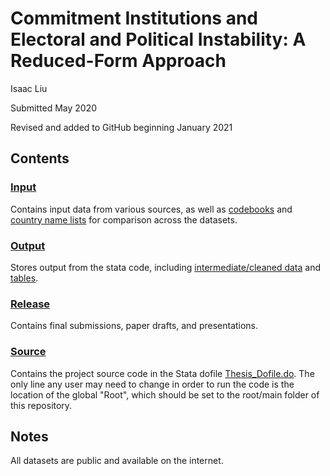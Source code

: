 # Commitment Institutions and Electoral and Political Instability: A Reduced-Form Approach

Isaac Liu

Submitted May 2020

Revised and added to GitHub beginning January 2021

## Contents

### [Input](Input)

Contains input data from various sources, as well as [codebooks](Input/Codebooks) and [country name lists](Input/Country_Name_Lists) for comparison across the datasets.

### [Output]()

Stores output from the stata code, including [intermediate/cleaned data](Output/Intermediate_Data) and [tables](Output/Tables).

### [Release](Release)

Contains final submissions, paper drafts, and presentations.

### [Source](Source)

Contains the project source code in the Stata dofile [Thesis_Dofile.do](Source/Thesis_Dofile.do). The only line any user may need to change in order to run the code is the location of the global "Root", which should be set to the root/main folder of this repository.

## Notes

All datasets are public and available on the internet.
